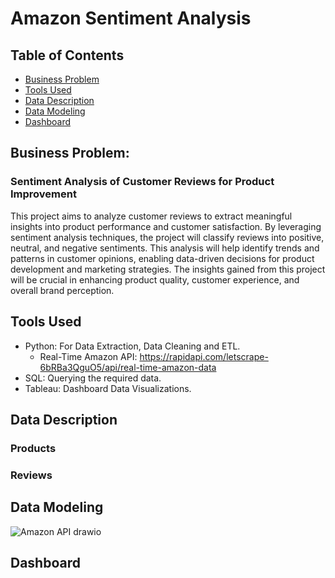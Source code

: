# Amazon Sentiment Analysis

## Table of Contents
* [Business Problem](#business-problem)
* [Tools Used](#tools-used)
* [Data Description](#data-description)
* [Data Modeling](#data-modeling)
* [Dashboard](#dashboard)

## Business Problem: 
### Sentiment Analysis of Customer Reviews for Product Improvement

This project aims to analyze customer reviews to extract meaningful insights into product performance and customer satisfaction. By leveraging sentiment analysis techniques, the project will classify reviews into positive, neutral, and negative sentiments. This analysis will help identify trends and patterns in customer opinions, enabling data-driven decisions for product development and marketing strategies. The insights gained from this project will be crucial in enhancing product quality, customer experience, and overall brand perception.

## Tools Used
- Python: For Data Extraction, Data Cleaning and ETL.
  - Real-Time Amazon API: https://rapidapi.com/letscrape-6bRBa3QguO5/api/real-time-amazon-data 
- SQL: Querying the required data.
- Tableau: Dashboard Data Visualizations.

## Data Description
### Products 

### Reviews

## Data Modeling
![Amazon API drawio](https://github.com/user-attachments/assets/8818cad8-9f11-4bb1-8283-9f521b1cbc43)

## Dashboard
